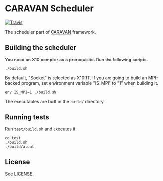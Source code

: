 # CARAVAN Scheduler

[![Travis](https://img.shields.io/travis/crest-cassia/caravan_scheduler/master.svg)](https://travis-ci.org/crest-cassia/caravan_scheduler)

The scheduler part of [CARAVAN](https://github.com/crest-cassia/caravan) framework.

## Building the scheduler

You need an X10 compiler as a prerequisite. Run the following scripts.

```
./build.sh
```

By default, "Socket" is selected as X10RT. If you are going to build an MPI-backed program, set environment variable "IS\_MPI" to "1" when building it.

```
env IS_MPI=1 ./build.sh
```

The executables are built in the `build/` directory.

## Running tests

Run `test/build.sh` and executes it.

```
cd test
./build.sh
./build/a.out
```

## License

See [LICENSE](LICENSE).

